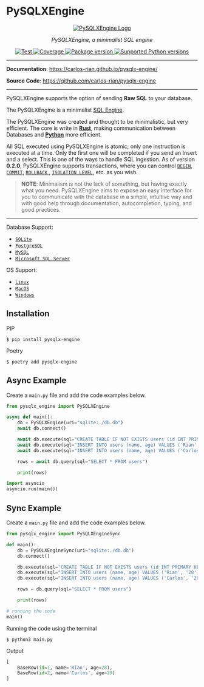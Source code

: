 # PySQLXEngine

<p align="center">
  <a href="/"><img src="https://carlos-rian.github.io/pysqlx-engine/img/logo-text3.png" alt="PySQLXEngine Logo"></a>
</p>
<p align="center">
    <em>PySQLXEngine, a minimalist SQL engine</em>
</p>

<p align="center">
<a href="https://github.com/carlos-rian/pysqlx-engine/actions?query=workflow%3ATest+event%3Apush+branch%3Amain" target="_blank">
    <img src="https://github.com/carlos-rian/pysqlx-engine/workflows/Test/badge.svg?event=push&branch=main" alt="Test">
</a>
<a href="https://app.codecov.io/gh/carlos-rian/pysqlx-engine" target="_blank">
    <img src="https://img.shields.io/codecov/c/github/carlos-rian/pysqlx-engine?color=%2334D058" alt="Coverage">
</a>
<a href="https://pypi.org/project/pysqlx-engine" target="_blank">
    <img src="https://img.shields.io/pypi/v/pysqlx-engine?color=%2334D058&label=pypi%20package" alt="Package version">
</a>
<a href="https://pypi.org/project/pysqlx-engine" target="_blank">
    <img src="https://img.shields.io/pypi/pyversions/pysqlx-engine.svg?color=%2334D058" alt="Supported Python versions">
</a>
</p>

---

**Documentation**: <a href="https://carlos-rian.github.io/pysqlx-engine/" target="_blank">https://carlos-rian.github.io/pysqlx-engine/</a>

**Source Code**: <a href="https://github.com/carlos-rian/pysqlx-engine" target="_blank">https://github.com/carlos-rian/pysqlx-engine</a>

---

PySQLXEngine supports the option of sending **Raw SQL** to your database.

The PySQLXEngine is a minimalist [SQL Engine](https://github.com/carlos-rian/pysqlx-engine).

The PySQLXEngine was created and thought to be minimalistic, but very efficient. The core is write in [**Rust**](https://www.rust-lang.org), making communication between Databases and [**Python**](https://python-poetry.org) more efficient.

All SQL executed using PySQLXEngine is atomic; only one instruction is executed at a time. Only the first one will be completed if you send an Insert and a select. This is one of the ways to handle SQL ingestion. As of version **0.2.0**, PySQLXEngine supports transactions, where you can control [`BEGIN`](https://learn.microsoft.com/en-us/sql/t-sql/language-elements/begin-end-transact-sql?view=sql-server-ver16), [`COMMIT`](https://www.geeksforgeeks.org/difference-between-commit-and-rollback-in-sql), [ `ROLLBACK` ](https://www.geeksforgeeks.org/difference-between-commit-and-rollback-in-sql), [`ISOLATION LEVEL`](https://levelup.gitconnected.com/understanding-isolation-levels-in-a-database-transaction-af78aea3f44), etc. as you wish.


> **NOTE**:
    Minimalism is not the lack of something, but having exactly what you need.
    PySQLXEngine aims to expose an easy interface for you to communicate with the database in a simple, intuitive way and with good help through documentation, autocompletion, typing, and good practices.
---

Database Support:

* [`SQLite`](https://www.sqlite.org/index.html)
* [`PostgreSQL`](https://www.postgresql.org/)
* [`MySQL`](https://www.mysql.com/)
* [`Microsoft SQL Server`](https://www.microsoft.com/sql-server)

OS Support:

* [`Linux`](https://pt.wikipedia.org/wiki/Linux)
* [`MacOS`](https://pt.wikipedia.org/wiki/Macos)
* [`Windows`](https://pt.wikipedia.org/wiki/Microsoft_Windows)


## Installation


PIP

```console
$ pip install pysqlx-engine
```

Poetry

```console
$ poetry add pysqlx-engine
```

## Async Example

Create a `main.py` file and add the code examples below.

```python
from pysqlx_engine import PySQLXEngine

async def main():
    db = PySQLXEngine(uri="sqlite:./db.db")
    await db.connect()

    await db.execute(sql="CREATE TABLE IF NOT EXISTS users (id INT PRIMARY KEY, name TEXT, age INT)")
    await db.execute(sql="INSERT INTO users (name, age) VALUES ('Rian', '28')")
    await db.execute(sql="INSERT INTO users (name, age) VALUES ('Carlos', '29')")

    rows = await db.query(sql="SELECT * FROM users")

    print(rows)

import asyncio
asyncio.run(main())
```

## Sync Example

Create a `main.py` file and add the code examples below.

```python
from pysqlx_engine import PySQLXEngineSync

def main():
    db = PySQLXEngineSync(uri="sqlite:./db.db")
    db.connect()

    db.execute(sql="CREATE TABLE IF NOT EXISTS users (id INT PRIMARY KEY, name TEXT, age INT)")
    db.execute(sql="INSERT INTO users (name, age) VALUES ('Rian', '28')")
    db.execute(sql="INSERT INTO users (name, age) VALUES ('Carlos', '29')")

    rows = db.query(sql="SELECT * FROM users")

    print(rows)

# running the code
main()
```

Running the code using the terminal


```console
$ python3 main.py
```
Output

```python
[
    BaseRow(id=1, name='Rian', age=28),  
    BaseRow(id=2, name='Carlos', age=29)
]
```

